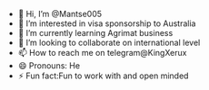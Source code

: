- 👋 Hi, I’m @Mantse005
- 👀 I’m interested in visa sponsorship to Australia
- 🌱 I’m currently learning Agrimat business
- 💞️ I’m looking to collaborate on international level
- 📫 How to reach me on telegram@KingXerux
- 😄 Pronouns: He
- ⚡ Fun fact:Fun to work with and open minded

<!---
Mantse005/Mantse005 is a ✨ special ✨ repository because its `README.md` (this file) appears on your GitHub profile.
You can click the Preview link to take a look at your changes.
--->
